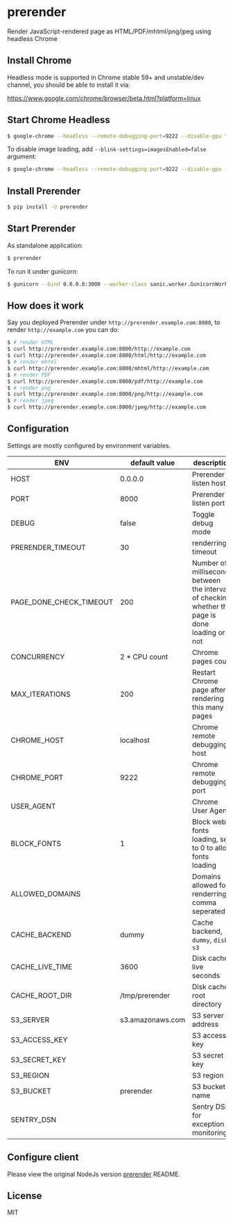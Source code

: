 # prerender

Render JavaScript-rendered page as HTML/PDF/mhtml/png/jpeg using headless Chrome

## Install Chrome

Headless mode is supported in Chrome stable 59+ and unstable/dev channel, you should be able to install it via:

https://www.google.com/chrome/browser/beta.html?platform=linux

## Start Chrome Headless

```bash
$ google-chrome --headless --remote-debugging-port=9222 --disable-gpu "about:blank"
```

To disable image loading, add `--blink-settings=imagesEnabled=false` argument:

```bash
$ google-chrome --headless --remote-debugging-port=9222 --disable-gpu --blink-settings=imagesEnabled=false "about:blank"
```

## Install Prerender

```bash
$ pip install -U prerender
```

## Start Prerender

As standalone application:

```bash
$ prerender
```

To run it under gunicorn:

```bash
$ gunicorn --bind 0.0.0.0:3000 --worker-class sanic.worker.GunicornWorker prerender.app:app
```

## How does it work

Say you deployed Prerender under `http://prerender.example.com:8000`, to render `http://example.com` you can do:

```bash
$ # render HTML
$ curl http://prerender.example.com:8000/http://example.com
$ curl http://prerender.example.com:8000/html/http://example.com
$ # render mhtml
$ curl http://prerender.example.com:8000/mhtml/http://example.com
$ # render PDF
$ curl http://prerender.example.com:8000/pdf/http://example.com
$ # render png
$ curl http://prerender.example.com:8000/png/http://example.com
$ # render jpeg
$ curl http://prerender.example.com:8000/jpeg/http://example.com
```

## Configuration

Settings are mostly configured by environment variables.

| ENV                        | default value    | description                                                                                     |
|----------------------------|------------------|-------------------------------------------------------------------------------------------------|
| HOST                       | 0.0.0.0          | Prerender listen host                                                                           |
| PORT                       | 8000             | Prerender listen port                                                                           |
| DEBUG                      | false            | Toggle debug mode                                                                               |
| PRERENDER_TIMEOUT          | 30               | renderring timeout                                                                              |
| PAGE_DONE_CHECK_TIMEOUT    | 200              | Number of milliseconds between the interval of checking whether the page is done loading or not |
| CONCURRENCY                | 2 * CPU count    | Chrome pages count                                                                              |
| MAX_ITERATIONS             | 200              | Restart Chrome page after rendering this many pages                                             |
| CHROME_HOST                | localhost        | Chrome remote debugging host                                                                    |
| CHROME_PORT                | 9222             | Chrome remote debugging port                                                                    |
| USER_AGENT                 |                  | Chrome User Agent                                                                               |
| BLOCK_FONTS                | 1                | Block web fonts loading, set to 0 to allow fonts loading                                        |
| ALLOWED_DOMAINS            |                  | Domains allowed for renderring, comma seperated                                                 |
| CACHE_BACKEND              | dummy            | Cache backend, `dummy`, `disk`, `s3`                                                            |
| CACHE_LIVE_TIME            | 3600             | Disk cache live seconds                                                                         |
| CACHE_ROOT_DIR             | /tmp/prerender   | Disk cache root directory                                                                       |
| S3_SERVER                  | s3.amazonaws.com | S3 server address                                                                               |
| S3_ACCESS_KEY              |                  | S3 access key                                                                                   |
| S3_SECRET_KEY              |                  | S3 secret key                                                                                   |
| S3_REGION                  |                  | S3 region                                                                                       |
| S3_BUCKET                  | prerender        | S3 bucket name                                                                                  |
| SENTRY_DSN                 |                  | Sentry DSN, for exception monitoring                                                            |

## Configure client

Please view the original NodeJs version [prerender](https://github.com/prerender/prerender#official-middleware) README.

## License

MIT
